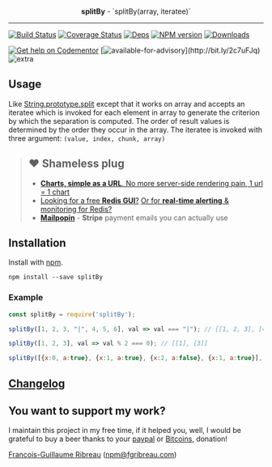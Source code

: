 <div align="center">
  <br><p><strong>splitBy</strong> - `splitBy(array, iteratee)`</p>
</div>

------------------------------------------------

[![Build Status](https://img.shields.io/circleci/project/FGRibreau/splitBy.svg)](https://circleci.com/gh/FGRibreau/splitBy/) [![Coverage Status](https://img.shields.io/coveralls/FGRibreau/splitBy/master.svg)](https://coveralls.io/github/FGRibreau/splitBy?branch=master) [![Deps](	https://img.shields.io/david/FGRibreau/splitBy.svg)](https://david-dm.org/FGRibreau/splitBy) [![NPM version](https://img.shields.io/npm/v/splitBy.svg)](http://badge.fury.io/js/splitBy) [![Downloads](http://img.shields.io/npm/dm/splitBy.svg)](https://www.npmjs.com/package/splitBy)

[![Get help on Codementor](https://cdn.codementor.io/badges/get_help_github.svg)](https://www.codementor.io/francois-guillaume-ribreau?utm_source=github&utm_medium=button&utm_term=francois-guillaume-ribreau&utm_campaign=github)  [![available-for-advisory](https://img.shields.io/badge/available%20for%20consulting%20advisory-yes-ff69b4.svg?)](http://bit.ly/2c7uFJq) ![extra](https://img.shields.io/badge/actively%20maintained-yes-ff69b4.svg)

<!-- ![NPM](https://nodei.co/npm/splitBy.png?downloadRank=true) ![NPM](https://nodei.co/npm-dl/splitBy.png?months=3&height=2) -->

## Usage

Like [String.prototype.split](https://developer.mozilla.org/en-US/docs/Web/JavaScript/Reference/Global_Objects/String/split) except that it works on array and accepts an iteratee which is invoked for each element in array to generate the criterion by which the separation is computed. The order of result values is determined by the order they occur in the array. The iteratee is invoked with three argument: `(value, index, chunk, array)`

> ## ❤️ Shameless plug
> - [**Charts, simple as a URL**. No more server-side rendering pain, 1 url = 1 chart](https://image-charts.com)
> - [Looking for a free **Redis GUI**?](http://redsmin.com) [Or for **real-time alerting** & monitoring for Redis?](http://redsmin.com)
> - [**Mailpopin**](https://mailpop.in/) - **Stripe** payment emails you can actually use

## Installation

Install with [npm](https://npmjs.org/package/splitBy).

    npm install --save splitBy


### Example

```javascript
const splitBy = require('splitBy');

splitBy([1, 2, 3, "|", 4, 5, 6], val => val === "|"); // [[1, 2, 3], [4, 5, 6]]

splitBy([1, 2, 3], val => val % 2 === 0); // [[1], [3]]

splitBy([{x:0, a:true}, {x:1, a:true}, {x:2, a:false}, {x:1, a:true}], (val) => !val.a); // [[{"a": true, "x": 0}, {"a": true, "x": 1}], [{"a": true, "x": 1}]
```


## [Changelog](CHANGELOG.md)

## You want to support my work?

I maintain this project in my free time, if it helped you, well, I would be grateful to buy a beer thanks to your [paypal](https://paypal.me/fgribreau) or [Bitcoins](https://www.coinbase.com/fgribreau), donation!

[Francois-Guillaume Ribreau](http://fgribreau.com) (npm@fgribreau.com)
